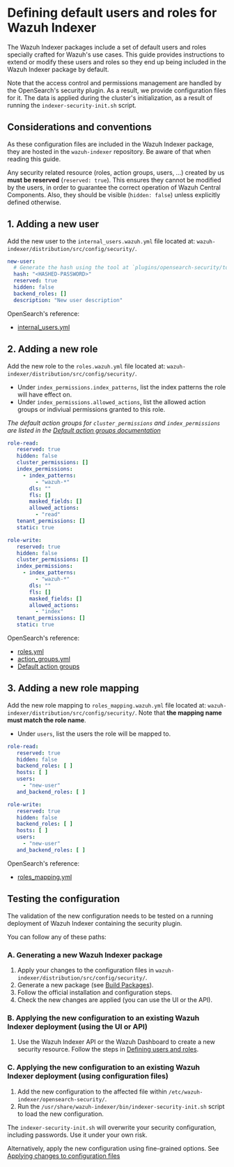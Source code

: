 # Defining default users and roles for Wazuh Indexer

The Wazuh Indexer packages include a set of default users and roles specially crafted for Wazuh's use cases.
This guide provides instructions to extend or modify these users and roles so they end up being included in the Wazuh Indexer package by default.

Note that the access control and permissions management are handled by the OpenSearch's security plugin. As a result, we provide configuration files for it. The data is applied during the cluster's initialization, as a result of running the `indexer-security-init.sh` script.

## Considerations and conventions

As these configuration files are included in the Wazuh Indexer package, they are hosted in the `wazuh-indexer` repository. Be aware of that when reading this guide.

Any security related resource (roles, action groups, users, ...) created by us **must be reserved** (`reserved: true`). This ensures they cannot be modified by the users, in order to guarantee the correct operation of Wazuh Central Components. Also, they should be visible (`hidden: false`) unless explicitly defined otherwise.

## 1. Adding a new user

Add the new user to the `internal_users.wazuh.yml` file located at: `wazuh-indexer/distribution/src/config/security/`.
```yaml
new-user:
  # Generate the hash using the tool at `plugins/opensearch-security/tools/hash.sh -p <new-password>`
  hash: "<HASHED-PASSWORD>"
  reserved: true
  hidden: false
  backend_roles: []
  description: "New user description"
```

OpenSearch's reference:
- [internal_users.yml](https://docs.opensearch.org/docs/latest/security/configuration/yaml/#internal_usersyml)

## 2. Adding a new role

Add the new role to the `roles.wazuh.yml` file located at: `wazuh-indexer/distribution/src/config/security/`.
- Under `index_permissions.index_patterns`, list the index patterns the role will have effect on.
- Under `index_permissions.allowed_actions`, list the allowed action groups or indiviual permissions granted to this role.

_The default action groups for `cluster_permissions` and `index_permissions` are listed in the [Default action groups documentation](https://docs.opensearch.org/docs/latest/security/access-control/default-action-groups/)_

```yaml
role-read:
   reserved: true
   hidden: false
   cluster_permissions: []
   index_permissions:
     - index_patterns:
         - "wazuh-*"
       dls: ""
       fls: []
       masked_fields: []
       allowed_actions:
         - "read"
   tenant_permissions: []
   static: true

role-write:
   reserved: true
   hidden: false
   cluster_permissions: []
   index_permissions:
     - index_patterns:
         - "wazuh-*"
       dls: ""
       fls: []
       masked_fields: []
       allowed_actions:
         - "index"
   tenant_permissions: []
   static: true
```

OpenSearch's reference: 
- [roles.yml](https://docs.opensearch.org/docs/latest/security/configuration/yaml/#rolesyml)
- [action_groups.yml](https://docs.opensearch.org/docs/latest/security/configuration/yaml/#action_groupsyml)
- [Default action groups](https://docs.opensearch.org/docs/latest/security/access-control/default-action-groups/)

## 3. Adding a new role mapping 

Add the new role mapping to `roles_mapping.wazuh.yml` file located at: `wazuh-indexer/distribution/src/config/security/`. Note that **the mapping name must match the role name**.
- Under `users`, list the users the role will be mapped to.

```yaml
role-read:
   reserved: true
   hidden: false
   backend_roles: [ ]
   hosts: [ ]
   users:
     - "new-user"
   and_backend_roles: [ ]

role-write:
   reserved: true
   hidden: false
   backend_roles: [ ]
   hosts: [ ]
   users:
     - "new-user"
   and_backend_roles: [ ]
```

OpenSearch's reference: 
- [roles_mapping.yml](https://docs.opensearch.org/docs/latest/security/configuration/yaml/#roles_mappingymll)

## Testing the configuration

The validation of the new configuration needs to be tested on a running deployment of Wazuh Indexer containing the security plugin.

You can follow any of these paths:

### A. Generating a new Wazuh Indexer package

1. Apply your changes to the configuration files in `wazuh-indexer/distribution/src/config/security/`.
2. Generate a new package (see [Build Packages](../build-packages.md)).
3. Follow the official installation and configuration steps.
4. Check the new changes are applied (you can use the UI or the API).

### B. Applying the new configuration to an existing Wazuh Indexer deployment (using the UI or API)

1. Use the Wazuh Indexer API or the Wazuh Dashboard to create a new security resource. Follow the steps in [Defining users and roles](https://docs.opensearch.org/docs/latest/security/access-control/users-roles).

### C. Applying the new configuration to an existing Wazuh Indexer deployment (using configuration files)

1. Add the new configuration to the affected file within `/etc/wazuh-indexer/opensearch-security/`.
2. Run the `/usr/share/wazuh-indexer/bin/indexer-security-init.sh` script to load the new configuration.

<div class="warning">

The `indexer-security-init.sh` will overwrite your security configuration, including passwords. Use it under your own risk.

Alternatively, apply the new configuration using fine-grained options. See [Applying changes to configuration files](https://docs.opensearch.org/docs/latest/security/configuration/security-admin/)

</div>
